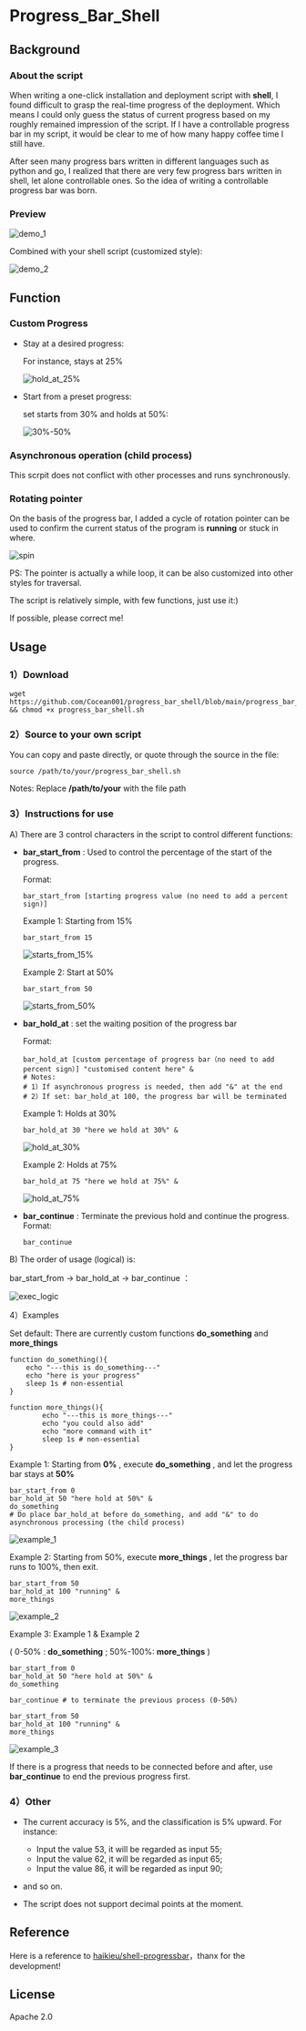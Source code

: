 # Progress_Bar_Shell

## Background

### About the script

When writing a one-click installation and deployment script with **shell**, I found difficult to grasp the real-time progress of the deployment. Which means I could only guess the status of current progress based on my roughly remained impression of the script. If I have a controllable progress bar in my script, it would be clear to me of how many happy coffee time I still have.

After seen many progress bars written in different languages such as python and go, I realized that there are very few progress bars written in shell, let alone controllable ones. So the idea of writing a controllable progress bar was born.

### Preview

![demo_1](demo_gif/demo_1.gif)

Combined with your shell script (customized style):

![demo_2](demo_gif/demo_2.gif)

## Function

### Custom Progress

- Stay at a desired progress:

  For instance, stays at 25%

  ![hold_at_25%](demo_gif/hold_at_25%25.gif)

- Start from a preset progress:

  set starts from 30% and holds at 50%: 

  ![30%-50%](demo_gif/30%25-50%25.gif)

### Asynchronous operation (child process)

This scrpit does not conflict with other processes and runs synchronously.

### Rotating pointer

On the basis of the progress bar, I added a cycle of rotation pointer can be used to confirm the current status of the program is **running** or stuck in where.

![spin](demo_gif/spin.gif)

PS:  The pointer is actually a while loop, it can be also customized into other styles for traversal.



The script is relatively simple, with few functions, just use it:)

If possible, please correct me!

## Usage

### 1）Download

```
wget https://github.com/Cocean001/progress_bar_shell/blob/main/progress_bar_shell.sh && chmod +x progress_bar_shell.sh
```



### 2）Source to your own script

You can copy and paste directly, or quote through the source in the file:

```
source /path/to/your/progress_bar_shell.sh
```

Notes: Replace **/path/to/your** with the file path



### 3）Instructions for use

A) There are 3 control characters in the script to control different functions:

- **bar_start_from** : Used to control the percentage of the start of the progress.

  Format:

  ```shell
  bar_start_from [starting progress value (no need to add a percent sign)]
  ```

  Example 1: Starting from 15%

  ```shell
  bar_start_from 15
  ```

  ![starts_from_15%](demo_gif/starts_from_15%25.gif)

  Example 2: Start at 50%

  ```
  bar_start_from 50
  ```

  ![starts_from_50%](demo_gif/starts_from_50%25.gif)

  

- **bar_hold_at** : set the waiting position of the progress bar

  Format:

  ```shell
  bar_hold_at [custom percentage of progress bar（no need to add percent sign）] "customised content here" &
  # Notes:
  # 1）If asynchronous progress is needed, then add "&" at the end
  # 2）If set: bar_hold_at 100, the progress bar will be terminated
  ```

  Example 1: Holds at 30%

  ```shell
  bar_hold_at 30 "here we hold at 30%" &
  ```

  ![hold_at_30%](demo_gif/hold_at_30%25.gif)

  Example 2: Holds at 75%

  ```shell
  bar_hold_at 75 "here we hold at 75%" &
  ```

  ![hold_at_75%](demo_gif/hold_at_75%25.gif)

- **bar_continue** : Terminate the previous hold and continue the progress. Format:

  ```shell
  bar_continue
  ```



B) The order of usage (logical) is:

bar_start_from -> bar_hold_at -> bar_continue ：

![exec_logic](exec_logic.png)

4）Examples

Set default: There are currently custom functions **do_something** and **more_things**

```shell
function do_something(){
    echo "---this is do_something---"
    echo "here is your progress"
    sleep 1s # non-essential
}

function more_things(){
		echo "---this is more_things---"
		echo "you could also add"
		echo "more command with it"
		sleep 1s # non-essential
}
```



Example 1: Starting from **0%** , execute **do_something** , and let the progress bar stays at **50%**

```shell
bar_start_from 0
bar_hold_at 50 "here hold at 50%" & 
do_something
# Do place bar_hold_at before do_something, and add "&" to do asynchronous processing (the child process)
```

![example_1](demo_gif/example_1.gif)

Example 2: Starting from 50%, execute **more_things** , let the progress bar runs to 100%, then exit.

```shell
bar_start_from 50
bar_hold_at 100 "running" &
more_things
```

![example_2](demo_gif/example_2.gif)

Example 3: Example 1 & Example 2 

( 0-50% : **do_something** ; 50%-100%: **more_things** )

```shell
bar_start_from 0
bar_hold_at 50 "here hold at 50%" &
do_something

bar_continue # to terminate the previous process (0-50%)

bar_start_from 50
bar_hold_at 100 "running" &
more_things
```

![example_3](https://github.com/Cocean001/progress_bar_shell/blob/main/demo_gif/example_3.gif)

If there is a progress that needs to be connected before and after, use **bar_continue** to end the previous progress first.

### 4）Other

- The current accuracy is 5%, and the classification is 5% upward. For instance:

  - Input the value 53, it will be regarded as input 55;
  - Input the value 62, it will be regarded as input 65;
  - Input the value 86, it will be regarded as input 90;
- and so on.
- The script does not support decimal points at the moment.



## Reference

Here is a reference to  [haikieu/shell-progressbar](https://github.com/haikieu/shell-progressbar)，thanx for the development!



## License

Apache 2.0
